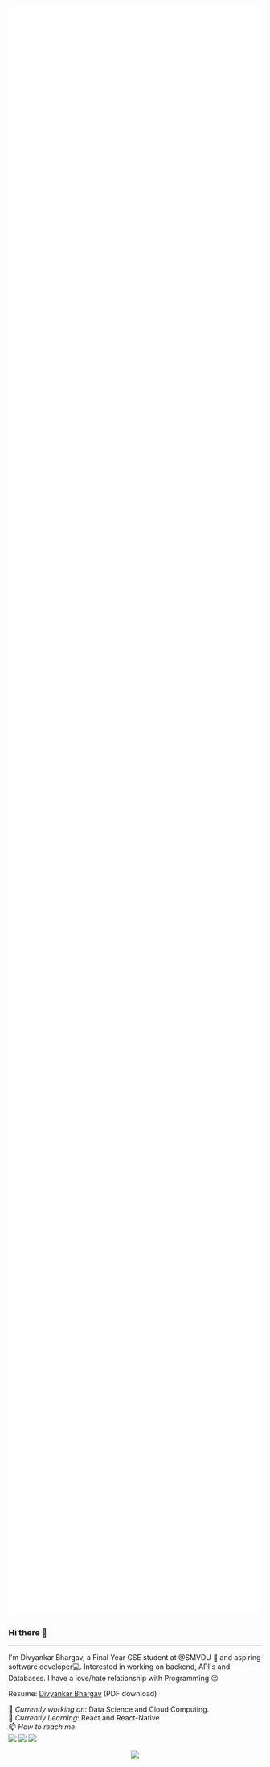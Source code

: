 <img src="https://github.com/ScaryWings83289/ScaryWings83289/blob/master/coding.gif" style="width: 100%; height: 80vh;" />

### Hi there 👋
---

I'm Divyankar Bhargav, a Final Year CSE student at @SMVDU 🏫 and aspiring software developer💻. Interested in working on backend, API's and Databases. I have a love/hate relationship with Programming 😐 

Resume:  [Divyankar Bhargav](https://drive.google.com/file/d/1H_iOrCQEYMqHznNaAfk72MeWYjbPP6J-/view?usp=sharing) (PDF download)

🔭 *Currently working on*:  Data Science and Cloud Computing.<br>
🌱 *Currently Learning*: React and React-Native<br>
📫 *How to reach me*: <br>
<a href="https://www.linkedin.com/in/divyankar-bhargav-a4b487196/"><img src="https://img.icons8.com/fluent/48/000000/linkedin.png"/></a>
<a href="mailto:divyankarbhargav@gmail.com/"><img src="https://img.icons8.com/fluent/48/000000/gmail.png"/><a/>
<a href="https://www.instagram.com/divyankarbhargav/"><img src="https://img.icons8.com/fluent/48/000000/instagram-new.png"/></a>
 
 <p align="center">
<img src="https://github-readme-stats.vercel.app/api?username=ScaryWings83289&count_private=true&include_all_commits=true&show_icons=true&title_color=0366d6&icon_color=0366d6&text_color=24292e&bg_color=fff" />
</p>

<!--
**ScaryWings83289/ScaryWings83289** is a ✨ _special_ ✨ repository because its `README.md` (this file) appears on your GitHub profile.
 
